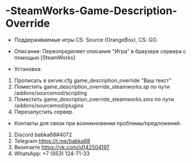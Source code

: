 # -SteamWorks-Game-Description-Override
- Поддерживаемые игры	CS: Source (OrangeBox), CS: GO.
- Описание: Переопределяет описание "Игра" в браузере сервера с помощью [SteamWorks]

- Установка:

1. Прописать в server.cfg game_description_override "Ваш текст"
2. Поместить game_description_override_steamworks.sp по пути /addons/sourcemod/scripting
3. Поместить game_description_override_steamworks.smx по пути /addons/sourcemod/plugins
4. Перезапустить сервер.

- Контакты для связи при возникновении проблемы/предложений:

1. Discord babka68#4072
2. Telegram https://t.me/babka68
3. Вконтакте https://vk.com/id142504197
4. WhatsApp: +7 (953) 124-71-33
